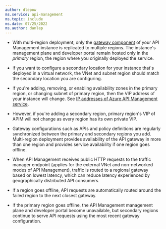 ```yaml
---
author: dlepow
ms.service: api-management
ms.topic: include
ms.date: 07/25/2022
ms.author: danlep
---
```



* With multi-region deployment, only the [gateway component](../articles/api-management/api-management-key-concepts.md#api-management-components) of your API Management instance is replicated to multiple regions. The instance's management plane and developer portal remain hosted only in the *primary* region, the region where you originally deployed the service.

* If you want to configure a secondary location for your instance that's deployed in a virtual network, the VNet and subnet region should match the secondary location you are configuring.

* If you're adding, removing, or enabling availability zones in the primary region, or changing subnet of primary region, then the VIP address of your instance will change. See [IP addresses of Azure API Management service](api-management-howto-ip-addresses.md#changes-to-the-ip-addresses).
* However, if you're adding a secondary region, primary region's VIP of APIM will not change as every region has its own private VIP.

* Gateway configurations such as APIs and policy definitions are regularly synchronized between the primary and secondary regions you add. Multi-region deployment provides availability of the API gateway in more than one region and provides service availability if one region goes offline.

* When API Management receives public HTTP requests to the traffic manager endpoint (applies for the external VNet and non-networked modes of API Management), traffic is routed to a regional gateway based on lowest latency, which can reduce latency experienced by geographically distributed API consumers. 

* If a region goes offline, API requests are automatically routed around the failed region to the next closest gateway.

* If the primary region goes offline, the API Management management plane and developer portal become unavailable, but secondary regions continue to serve API requests using the most recent gateway configuration. 
